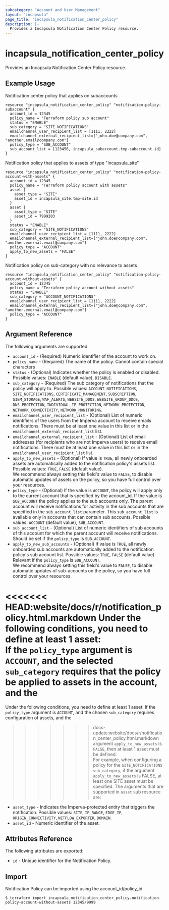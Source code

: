 ```yaml
---
subcategory: "Account and User Management"
layout: "incapsula"
page_title: "incapsula_notification_center_policy"
description: |-
  Provides a Incapsula Notification Center Policy resource.
---
```


# incapsula_notification_center_policy

Provides an Incapsula Notification Center Policy resource.

## Example Usage
Notification center policy that applies on subaccounts

```hcl
resource "incapsula_notification_center_policy" "notification-policy-subaccount" {
  account_id = 12345
  policy_name = "Terraform policy sub account"
  status = "ENABLE"
  sub_category = "SITE_NOTIFICATIONS"
  emailchannel_user_recipient_list = [1111, 2222]
  emailchannel_external_recipient_list=["john.doe@company.com", "another.email@company.com"]      
  policy_type = "SUB_ACCOUNT"
  sub_account_list = [123456, incapsula_subaccount.tmp-subaccount.id]
}
```

Notification policy that applies to assets of type "incapsula_site"
```hcl
resource "incapsula_notification_center_policy" "notification-policy-account-with-assets" {
  account_id = 12345
  policy_name = "Terraform policy account with assets"
  asset {
    asset_type = "SITE"
    asset_id = incapsula_site.tmp-site.id
  }
  asset {
    asset_type = "SITE"
    asset_id = 7999203
  }   
  status = "ENABLE"
  sub_category = "SITE_NOTIFICATIONS"
  emailchannel_user_recipient_list = [1111, 2222]
  emailchannel_external_recipient_list=["john.doe@company.com", "another.exernal.email@company.com"] 
  policy_type = "ACCOUNT"
  apply_to_new_assets = "FALSE"
}
```
Notification policy on sub-category with no relevance to assets
```hcl
resource "incapsula_notification_center_policy" "notification-policy-account-without-assets" { 
  account_id = 12345
  policy_name = "Terraform policy account without assets"
  status = "ENABLE"
  sub_category = "ACCOUNT_NOTIFICATIONS"
  emailchannel_user_recipient_list = [1111, 2222]
  emailchannel_external_recipient_list=["john.doe@company.com", "another.exernal.email@company.com"]      
  policy_type = "ACCOUNT"
}
```

## Argument Reference

The following arguments are supported:

* `account_id` - (Required) Numeric identifier of the account to work on.
* `policy_name` - (Required) The name of the policy. Cannot contain special characters
* `status` - (Optional) Indicates whether the policy is enabled or disabled. Possible
  values: `ENABLE` (default value), `DISABLE`.
* `sub_category` - (Required) The sub category of notifications that the policy will apply to. Possible
  values: `ACCOUNT_NOTIFICATIONS`, `SITE_NOTIFICATIONS`, `CERTIFICATE_MANAGEMENT`, `SUBSCRIPTION`, `SIEM_STORAGE`,
  `WAF_ALERTS`, `WEBSITE_DDOS`, `WEBSITE_GROUP_DDOS`, `DNS_PROTECTION`, `INDIVIDUAL_IP_PROTECTION`,
  `NETWORK_PROTECTION`, `NETWORK_CONNECTIVITY`, `NETWORK_MONITORING`.
* `emailchannel_user_recipient_list` - (Optional) List of numeric identifiers of the users from the Imperva account 
  to receive emails notifications. There must be at least one value in this list or in the `emailchannel_external_recipient_list` list.
* `emailchannel_external_recipient_list` - (Optional) List of email addresses (for recipients who are not Imperva users) to receive email notifications.
  There must be at least one value in this list or in the `emailchannel_user_recipient_list` list.
* `apply_to_new_assets` - (Optional) If value is `TRUE`, all newly onboarded assets are automatically added to the
  notification policy's assets list. Possible values: `TRUE`, `FALSE` (default value).\
  We recommend always setting this field's value to `FALSE`, to disable automatic updates of assets on the policy, so you
  have full control over your resources.
* `policy_type` - (Optional) If the value is `ACCOUNT`, the policy will apply only to the current account that is 
  specified by the account_id. If the value is `SUB_ACCOUNT` the policy applies to the sub accounts only.
  The parent account will receive notifications for activity in the sub accounts that are specified in the 
  `sub_account_list` parameter. This `sub_account_list` is available only in accounts that can contain sub accounts.
  Possible values: `ACCOUNT` (default value), `SUB_ACCOUNT`.
* `sub_account_list` - (Optional) List of numeric identifiers of sub accounts of this account for which the parent account will
  receive notifications. Should be set if the `policy_type` is `SUB_ACCOUNT`.
* `apply_to_new_sub_accounts` - (Optional) If value is `TRUE`, all newly onboarded sub accounts are automatically added
  to the notification policy's sub account list. Possible values: `TRUE`, `FALSE` (default value)\
  Relevant if the `policy_type` is `SUB_ACCOUNT`.\
  We recommend always setting this field's value to `FALSE`, to disable automatic updates of sub-accounts on the policy, 
  so you have full control over your resources.


<<<<<<< HEAD:website/docs/r/notification_policy.html.markdown
Under the following conditions, you need to define at least 1 asset:\
If the `policy_type` argument is `ACCOUNT`, and the selected `sub_category` requires that the policy be applied to assets in the account, and the 
=======
Under the following conditions, you need to define at least 1 asset:
If the `policy_type` argument is `ACCOUNT`, and the chosen `sub_category` requires configuration of assets, and the 
>>>>>>> docs-update:website/docs/r/notification_center_policy.html.markdown
argument `apply_to_new_assets` is `FALSE`, then at least 1 asset must be defined.\
For example, when configuring a policy for the `SITE_NOTIFICATIONS` `sub_category`, if the argument `apply_to_new_assets` is FALSE, at least one SITE asset must be specified.
The arguments that are supported in `asset` sub resource are:
* `asset_type` - Indicates the Imperva-protected entity that triggers the notification. Possible values: `SITE`, `IP_RANGE`, `EDGE_IP`, `ORIGIN_CONNECTIVITY`,
  `NETFLOW_EXPORTER`, `DOMAIN`.
* `asset_id` - Numeric identifier of the asset.

## Attributes Reference

The following attributes are exported:

* `id` - Unique identifier for the Notification Policy.

## Import

Notification Policy can be imported using the account_id/policy_id

```
$ terraform import incapsula_notification_center_policy.notification-policy-account-without-assets 12345/9999
```
